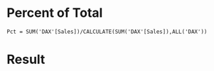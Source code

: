 # Percent of Total

```DAX
Pct = SUM('DAX'[Sales])/CALCULATE(SUM('DAX'[Sales]),ALL('DAX'))
```

# Result

